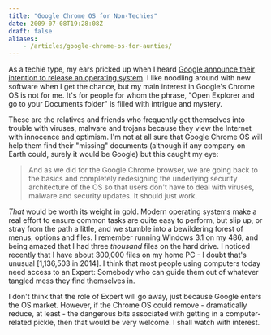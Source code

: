 ```yaml
---
title: "Google Chrome OS for Non-Techies"
date: 2009-07-08T19:28:08Z
draft: false
aliases:
    - /articles/google-chrome-os-for-aunties/
---
```


As a techie type, my ears pricked up when I heard [Google announce their intention to release an operating system](http://googleblog.blogspot.com/2009/07/introducing-google-chrome-os.html). I like noodling around with new software when I get the chance, but my main interest in Google's Chrome OS is not for me. It's for people for whom the phrase, "Open Explorer and go to your Documents folder" is filled with intrigue and mystery.<!--more-->

These are the relatives and friends who frequently get themselves into trouble with viruses, malware and trojans because they view the Internet with innocence and optimism. I'm not at all sure that Google Chrome OS will help them find their "missing" documents (although if any company on Earth could, surely it would be Google) but this caught my eye:

> And as we did for the Google Chrome browser, we are going back to the basics and completely redesigning the underlying security architecture of the OS so that users don't have to deal with viruses, malware and security updates. It should just work.

*That* would be worth its weight in gold. Modern operating systems make a real effort to ensure common tasks are quite easy to perform, but slip up, or stray from the path a little, and we stumble into a bewildering forest of menus, options and files. I remember running Windows 3.1 on my 486, and being amazed that I had three *thousand* files on the hard drive. I noticed recently that I have about 300,000 files on my home PC - I doubt that's unusual [1,136,503 in 2014]. I think that most people using computers today need access to an Expert: Somebody who can guide them out of whatever tangled mess they find themselves in.

I don't think that the role of Expert will go away, just because Google enters the OS market. However, if the Chrome OS could remove - dramatically reduce, at least - the dangerous bits associated with getting in a computer-related pickle, then that would be very welcome. I shall watch with interest.
